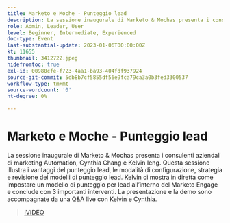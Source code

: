 ```yaml
---
title: Marketo e Moche - Punteggio lead
description: La sessione inaugurale di Marketo & Mochas presenta i consulenti aziendali di marketing Automation, Cynthia Chang e Kelvin Ieng. Questa sessione illustra i vantaggi del punteggio lead, le modalità di configurazione, strategia e revisione dei modelli di punteggio lead. Kelvin ci mostra in diretta come impostare un modello di punteggio per lead all’interno del Marketo Engage e conclude con 3 importanti interventi. La presentazione e la demo sono accompagnate da una Q&A live con Kelvin e Cynthia.
role: Admin, Leader, User
level: Beginner, Intermediate, Experienced
doc-type: Event
last-substantial-update: 2023-01-06T00:00:00Z
kt: 11655
thumbnail: 3412722.jpeg
hidefromtoc: true
exl-id: 00980cfe-f723-4aa1-ba93-404fdf937924
source-git-commit: 5db8b7cf5855df56e9fca79ca3a0b3fed3300537
workflow-type: tm+mt
source-wordcount: '0'
ht-degree: 0%

---
```


# Marketo e Moche - Punteggio lead

La sessione inaugurale di Marketo &amp; Mochas presenta i consulenti aziendali di marketing Automation, Cynthia Chang e Kelvin Ieng. Questa sessione illustra i vantaggi del punteggio lead, le modalità di configurazione, strategia e revisione dei modelli di punteggio lead. Kelvin ci mostra in diretta come impostare un modello di punteggio per lead all’interno del Marketo Engage e conclude con 3 importanti interventi. La presentazione e la demo sono accompagnate da una Q&amp;A live con Kelvin e Cynthia.

>[!VIDEO](https://video.tv.adobe.com/v/3412722/?quality=12&learn=on)
